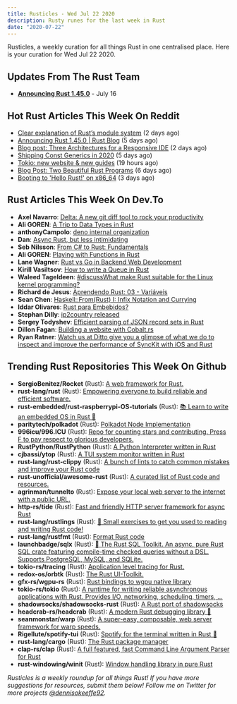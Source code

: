 ```yaml
---
title: Rusticles - Wed Jul 22 2020
description: Rusty runes for the last week in Rust
date: "2020-07-22"
---
```


Rusticles, a weekly curation for all things Rust in one centralised place. Here is your curation for Wed Jul 22 2020.



## Updates From The Rust Team

- **[Announcing Rust 1.45.0](https://blog.rust-lang.org/2020/07/16/Rust-1.45.0.html)** - July 16



## Hot Rust Articles This Week On Reddit

- [Clear explanation of Rust’s module system](https://www.reddit.com/r/rust/comments/htzkq7/clear_explanation_of_rusts_module_system/) (2 days ago)
- [Announcing Rust 1.45.0 | Rust Blog](https://www.reddit.com/r/rust/comments/hsa7ca/announcing_rust_1450_rust_blog/) (5 days ago)
- [Blog post: Three Architectures for a Responsive IDE](https://www.reddit.com/r/rust/comments/huja76/blog_post_three_architectures_for_a_responsive_ide/) (2 days ago)
- [Shipping Const Generics in 2020](https://www.reddit.com/r/rust/comments/hs9hbn/shipping_const_generics_in_2020/) (5 days ago)
- [Tokio: new website & new guides](https://www.reddit.com/r/rust/comments/hvalrb/tokio_new_website_new_guides/) (19 hours ago)
- [Blog Post: Two Beautiful Rust Programs](https://www.reddit.com/r/rust/comments/hrwckz/blog_post_two_beautiful_rust_programs/) (6 days ago)
- [Booting to 'Hello Rust!' on x86_64](https://www.reddit.com/r/rust/comments/htheec/booting_to_hello_rust_on_x86_64/) (3 days ago)



## Rust Articles This Week On Dev.To

- **Axel Navarro**: [Delta: A new git diff tool to rock your productivity](https://dev.to/cloudx/delta-a-new-git-diff-tool-to-rock-your-productivity-2773)
- **Ali GOREN**: [A Trip to Data Types in Rust](https://dev.to/aligoren/a-trip-to-data-types-in-rust-41dd)
- **anthonyCampolo**: [deno internal organization](https://dev.to/ajcwebdev/deno-internal-organization-10mj)
- **Dan**: [Async Rust, but less intimidating](https://dev.to/dotxlem/async-rust-but-less-intimidating-2c13)
- **Seb Nilsson**: [From C# to Rust: Fundamentals](https://dev.to/sebnilsson/from-c-to-rust-fundamentals-4cgm)
- **Ali GOREN**: [Playing with Functions in Rust](https://dev.to/aligoren/playing-with-functions-in-rust-20jp)
- **Lane Wagner**: [Rust vs Go in Backend Web Development](https://dev.to/wagslane/rust-vs-go-in-backend-web-development-1n6k)
- **Kirill Vasiltsov**: [How to write a Queue in Rust](https://dev.to/virtualkirill/how-to-write-a-queue-in-rust-12m9)
- **Waleed Tageldeen**: [#discussWhat make Rust suitable for the Linux kernel programming?](https://dev.to/waleedtageldeen/what-make-rust-suitable-for-the-linux-kernel-programming-105e)
- **Richard de Jesus**: [Aprendendo Rust: 03 - Variáveis](https://dev.to/pehdepano/aprendendo-rust-03-variaveis-57a8)
- **Sean Chen**: [Haskell::From(Rust) I: Infix Notation and Currying](https://dev.to/seanchen1991/haskell-from-rust-i-infix-notation-and-currying-4k7k)
- **Iddar Olivares**: [Rust para Embebidos?](https://dev.to/iddar/rust-para-embebidos-4agn)
- **Stephan Dilly**: [ip2country released](https://dev.to/extrawurst/ip2country-released-3j41)
- **Sergey Todyshev**: [Efficient parsing of JSON record sets in Rust](https://dev.to/sergeyt/efficient-parsing-of-json-record-sets-in-rust-p53)
- **Dillon Fagan**: [Building a website with Cobalt.rs](https://dev.to/dillonfagan/building-a-website-with-cobalt-rs-2n4n)
- **Ryan Ratner**: [Watch us at Ditto give you a glimpse of what we do to inspect and improve the performance of SyncKit with iOS and Rust](https://dev.to/rratner/watch-us-at-ditto-give-you-a-glimpse-of-what-we-do-to-inspect-and-improve-the-performance-of-synckit-with-ios-and-rust-5a9b)



## Trending Rust Repositories This Week On Github

- **SergioBenitez/Rocket** (Rust): [A web framework for Rust.](https://github.com/SergioBenitez/Rocket)
- **rust-lang/rust** (Rust): [Empowering everyone to build reliable and efficient software.](https://github.com/rust-lang/rust)
- **rust-embedded/rust-raspberrypi-OS-tutorials** (Rust): [📚 Learn to write an embedded OS in Rust 🦀](https://github.com/rust-embedded/rust-raspberrypi-OS-tutorials)
- **paritytech/polkadot** (Rust): [Polkadot Node Implementation](https://github.com/paritytech/polkadot)
- **996icu/996.ICU** (Rust): [Repo for counting stars and contributing. Press F to pay respect to glorious developers.](https://github.com/996icu/996.ICU)
- **RustPython/RustPython** (Rust): [A Python Interpreter written in Rust](https://github.com/RustPython/RustPython)
- **cjbassi/ytop** (Rust): [A TUI system monitor written in Rust](https://github.com/cjbassi/ytop)
- **rust-lang/rust-clippy** (Rust): [A bunch of lints to catch common mistakes and improve your Rust code](https://github.com/rust-lang/rust-clippy)
- **rust-unofficial/awesome-rust** (Rust): [A curated list of Rust code and resources.](https://github.com/rust-unofficial/awesome-rust)
- **agrinman/tunnelto** (Rust): [Expose your local web server to the internet with a public URL.](https://github.com/agrinman/tunnelto)
- **http-rs/tide** (Rust): [Fast and friendly HTTP server framework for async Rust](https://github.com/http-rs/tide)
- **rust-lang/rustlings** (Rust): [🦀 Small exercises to get you used to reading and writing Rust code!](https://github.com/rust-lang/rustlings)
- **rust-lang/rustfmt** (Rust): [Format Rust code](https://github.com/rust-lang/rustfmt)
- **launchbadge/sqlx** (Rust): [🧰 The Rust SQL Toolkit. An async, pure Rust SQL crate featuring compile-time checked queries without a DSL. Supports PostgreSQL, MySQL, and SQLite.](https://github.com/launchbadge/sqlx)
- **tokio-rs/tracing** (Rust): [Application level tracing for Rust.](https://github.com/tokio-rs/tracing)
- **redox-os/orbtk** (Rust): [The Rust UI-Toolkit.](https://github.com/redox-os/orbtk)
- **gfx-rs/wgpu-rs** (Rust): [Rust bindings to wgpu native library](https://github.com/gfx-rs/wgpu-rs)
- **tokio-rs/tokio** (Rust): [A runtime for writing reliable asynchronous applications with Rust. Provides I/O, networking, scheduling, timers, ...](https://github.com/tokio-rs/tokio)
- **shadowsocks/shadowsocks-rust** (Rust): [A Rust port of shadowsocks](https://github.com/shadowsocks/shadowsocks-rust)
- **headcrab-rs/headcrab** (Rust): [A modern Rust debugging library 🦀](https://github.com/headcrab-rs/headcrab)
- **seanmonstar/warp** (Rust): [A super-easy, composable, web server framework for warp speeds.](https://github.com/seanmonstar/warp)
- **Rigellute/spotify-tui** (Rust): [Spotify for the terminal written in Rust 🚀](https://github.com/Rigellute/spotify-tui)
- **rust-lang/cargo** (Rust): [The Rust package manager](https://github.com/rust-lang/cargo)
- **clap-rs/clap** (Rust): [A full featured, fast Command Line Argument Parser for Rust](https://github.com/clap-rs/clap)
- **rust-windowing/winit** (Rust): [Window handling library in pure Rust](https://github.com/rust-windowing/winit)

_Rusticles is a weekly roundup for all things Rust! If you have more suggestions for resources, submit them below! Follow me on Twitter for more projects [@dennisokeeffe92](https://twitter.com/dennisokeeffe92)._
